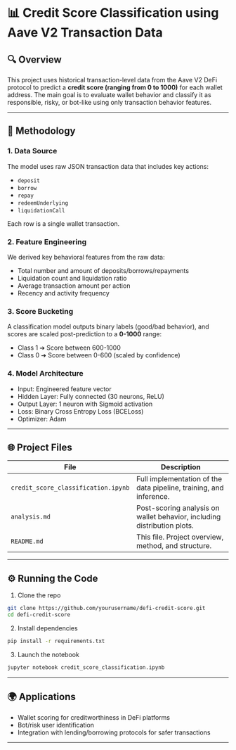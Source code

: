 # 📊 Credit Score Classification using Aave V2 Transaction Data

## 🔍 Overview

This project uses historical transaction-level data from the Aave V2 DeFi protocol to predict a **credit score (ranging from 0 to 1000)** for each wallet address. The main goal is to evaluate wallet behavior and classify it as responsible, risky, or bot-like using only transaction behavior features.

---

## 🔢 Methodology

### 1. **Data Source**

The model uses raw JSON transaction data that includes key actions:

* `deposit`
* `borrow`
* `repay`
* `redeemUnderlying`
* `liquidationCall`

Each row is a single wallet transaction.

### 2. **Feature Engineering**

We derived key behavioral features from the raw data:

* Total number and amount of deposits/borrows/repayments
* Liquidation count and liquidation ratio
* Average transaction amount per action
* Recency and activity frequency

### 3. **Score Bucketing**

A classification model outputs binary labels (good/bad behavior), and scores are scaled post-prediction to a **0-1000** range:

* Class 1 ➔ Score between 600-1000
* Class 0 ➔ Score between 0-600 (scaled by confidence)

### 4. **Model Architecture**

* Input: Engineered feature vector
* Hidden Layer: Fully connected (30 neurons, ReLU)
* Output Layer: 1 neuron with Sigmoid activation
* Loss: Binary Cross Entropy Loss (BCELoss)
* Optimizer: Adam

---

## 🌐 Project Files

| File                                | Description                                                             |
| ----------------------------------- | ----------------------------------------------------------------------- |
| `credit_score_classification.ipynb` | Full implementation of the data pipeline, training, and inference.      |
| `analysis.md`                       | Post-scoring analysis on wallet behavior, including distribution plots. |
| `README.md`                         | This file. Project overview, method, and structure.                     |

---

## ⚙️ Running the Code

1. Clone the repo

```bash
git clone https://github.com/yourusername/defi-credit-score.git
cd defi-credit-score
```

2. Install dependencies

```bash
pip install -r requirements.txt
```

3. Launch the notebook

```bash
jupyter notebook credit_score_classification.ipynb
```

---

## 🌍 Applications

* Wallet scoring for creditworthiness in DeFi platforms
* Bot/risk user identification
* Integration with lending/borrowing protocols for safer transactions

---

